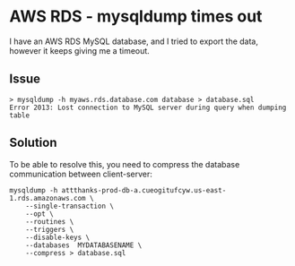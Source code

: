 # AWS RDS - mysqldump times out

I have an AWS RDS MySQL database, and I tried to export the data, however it keeps giving me a timeout.

## Issue

```
> mysqldump -h myaws.rds.database.com database > database.sql
Error 2013: Lost connection to MySQL server during query when dumping table
```

## Solution
To be able to resolve this, you need to compress the database communication between client-server:

```
mysqldump -h attthanks-prod-db-a.cueogitufcyw.us-east-1.rds.amazonaws.com \
    --single-transaction \
    --opt \
    --routines \
    --triggers \
    --disable-keys \
    --databases  MYDATABASENAME \
    --compress > database.sql
```
